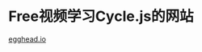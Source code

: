 # Free视频学习Cycle.js的网站

[egghead.io](https://egghead.io/lessons/rxjs-the-cycle-js-principle-separating-logic-from-effects)
